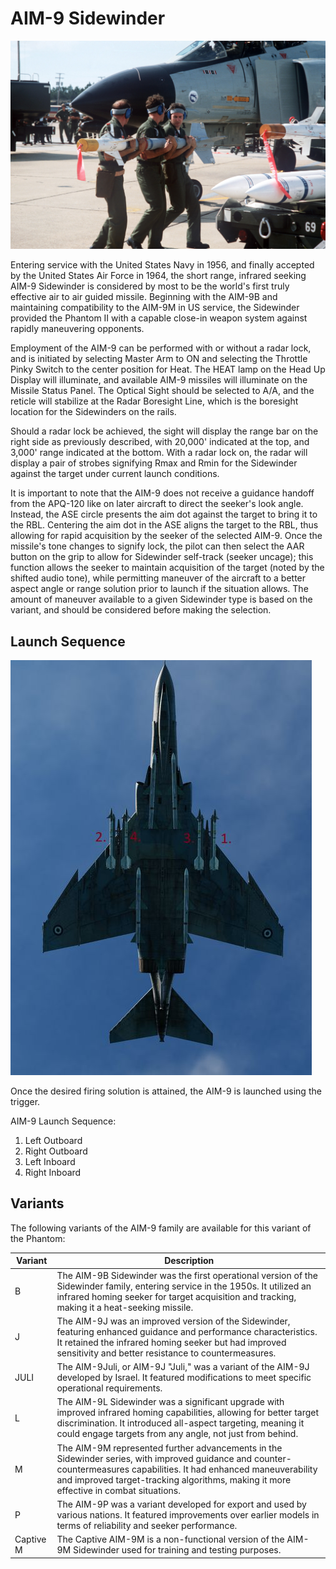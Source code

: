 # AIM-9 Sidewinder

![aim9](../../img/aim9.jpg)

Entering service with the United States Navy in 1956, and finally accepted by
the United States Air Force in 1964, the short range, infrared seeking AIM-9
Sidewinder is considered by most to be the world's first truly effective air to
air guided missile. Beginning with the AIM-9B and maintaining compatibility to
the AIM-9M in US service, the Sidewinder provided the Phantom II with a capable
close-in weapon system against rapidly maneuvering opponents.

Employment of the AIM-9 can be performed with or without a radar lock, and is
initiated by selecting Master Arm to ON and selecting the Throttle Pinky Switch
to the center position for Heat. The HEAT lamp on the Head Up Display will
illuminate, and available AIM-9 missiles will illuminate on the Missile Status
Panel. The Optical Sight should be selected to A/A, and the reticle will
stabilize at the Radar Boresight Line, which is the boresight location for the
Sidewinders on the rails.

Should a radar lock be achieved, the sight will display the range bar on the
right side as previously described, with 20,000' indicated at the top, and
3,000' range indicated at the bottom. With a radar lock on, the radar will
display a pair of strobes signifying Rmax and Rmin for the Sidewinder against
the target under current launch conditions.

It is important to note that the AIM-9 does not receive a guidance handoff from
the APQ-120 like on later aircraft to direct the seeker's look angle. Instead,
the ASE circle presents the aim dot against the target to bring it to the RBL.
Centering the aim dot in the ASE aligns the target to the RBL, thus allowing for
rapid acquisition by the seeker of the selected AIM-9. Once the missile's tone
changes to signify lock, the pilot can then select the AAR button on the grip to
allow for Sidewinder self-track (seeker uncage); this function allows the seeker
to maintain acquisition of the target (noted by the shifted audio tone), while
permitting maneuver of the aircraft to a better aspect angle or range solution
prior to launch if the situation allows. The amount of maneuver available to a
given Sidewinder type is based on the variant, and should be considered before
making the selection.

## Launch Sequence

![ext_weapons_launch_sequence_ir](../../img/ext_launch_seq_ir.jpg)

Once the desired firing solution is attained, the AIM-9 is launched using the
trigger.

AIM-9 Launch Sequence:

1. Left Outboard
2. Right Outboard
3. Left Inboard
4. Right Inboard

## Variants

The following variants of the AIM-9 family are available for this variant of the
Phantom:

| Variant   | Description                                                                                                                                                                                                                                                    |
|-----------|----------------------------------------------------------------------------------------------------------------------------------------------------------------------------------------------------------------------------------------------------------------|
| B         | The AIM-9B Sidewinder was the first operational version of the Sidewinder family, entering service in the 1950s. It utilized an infrared homing seeker for target acquisition and tracking, making it a heat-seeking missile.                                  |
| J         | The AIM-9J was an improved version of the Sidewinder, featuring enhanced guidance and performance characteristics. It retained the infrared homing seeker but had improved sensitivity and better resistance to countermeasures.                               |
| JULI      | The AIM-9Juli, or AIM-9J "Juli," was a variant of the AIM-9J developed by Israel. It featured modifications to meet specific operational requirements.                                                                                                         |
| L         | The AIM-9L Sidewinder was a significant upgrade with improved infrared homing capabilities, allowing for better target discrimination. It introduced all-aspect targeting, meaning it could engage targets from any angle, not just from behind.               |
| M         | The AIM-9M represented further advancements in the Sidewinder series, with improved guidance and counter-countermeasures capabilities. It had enhanced maneuverability and improved target-tracking algorithms, making it more effective in combat situations. |
| P         | The AIM-9P was a variant developed for export and used by various nations. It featured improvements over earlier models in terms of reliability and seeker performance.                                                                                        |
| Captive M | The Captive AIM-9M is a non-functional version of the AIM-9M Sidewinder used for training and testing purposes.                                                                                                                                                |
